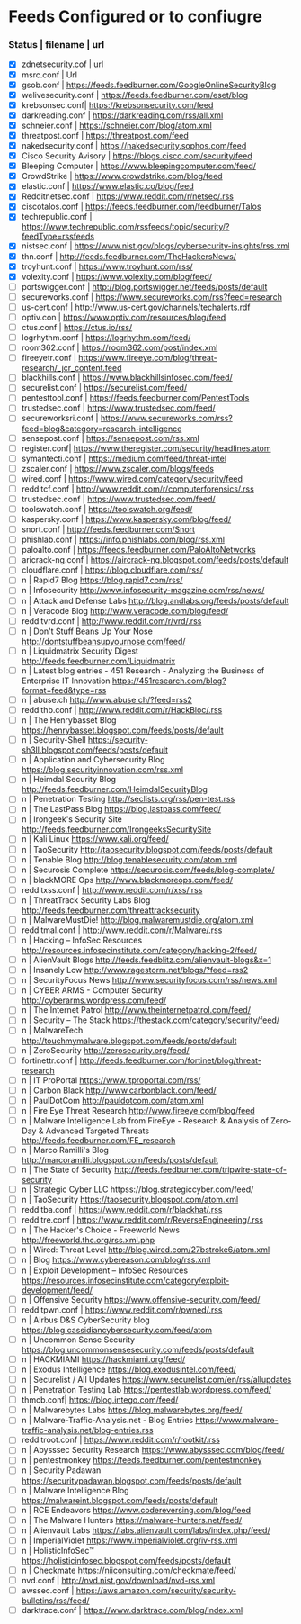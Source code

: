 # Feeds Configured or to confiugre
### Status | filename | url 
- [x] zdnetsecurity.cof | url 
- [x] msrc.conf  | Url
- [X] gsob.conf | https://feeds.feedburner.com/GoogleOnlineSecurityBlog
- [X] welivesecurity.conf | https://feeds.feedburner.com/eset/blog
- [X] krebsonsec.conf| https://krebsonsecurity.com/feed 
- [X] darkreading.conf  | https://darkreading.com/rss/all.xml
- [X] schneier.conf  | https://schneier.com/blog/atom.xml 
- [X] threatpost.conf  |  https://threatpost.com/feed 
- [X] nakedsecurity.conf | https://nakedsecurity.sophos.com/feed 
- [X] Cisco Security Avisory  | https://blogs.cisco.com/security/feed 
- [X] Bleeping Computer  |  https://www.bleepingcomputer.com/feed/
- [X] CrowdStrike  | https://www.crowdstrike.com/blog/feed
- [X] elastic.conf  | https://www.elastic.co/blog/feed
- [X] Redditnetsec.conf | https://www.reddit.com/r/netsec/.rss
- [X] ciscotalos.conf  | https://feeds.feedburner.com/feedburner/Talos
- [X] techrepublic.conf | https://www.techrepublic.com/rssfeeds/topic/security/?feedType=rssfeeds
- [X] nistsec.conf  | https://www.nist.gov/blogs/cybersecurity-insights/rss.xml
- [X] thn.conf  | http://feeds.feedburner.com/TheHackersNews/
- [X] troyhunt.conf  | https://www.troyhunt.com/rss/
- [X] volexity.conf | https://www.volexity.com/blog/feed/
- [ ] portswigger.conf  | http://blog.portswigger.net/feeds/posts/default
- [ ] secureworks.conf  | https://www.secureworks.com/rss?feed=research
- [ ] us-cert.conf  | http://www.us-cert.gov/channels/techalerts.rdf
- [ ] optiv.con | https://www.optiv.com/resources/blog/feed
- [ ] ctus.conf | https://ctus.io/rss/
- [ ] logrhythm.conf | https://logrhythm.com/feed/
- [ ] room362.conf | https://room362.com/post/index.xml
- [ ] fireeyetr.conf | https://www.fireeye.com/blog/threat-research/_jcr_content.feed
- [ ] blackhills.conf | https://www.blackhillsinfosec.com/feed/
- [ ] securelist.conf | https://securelist.com/feed/
- [ ] pentesttool.conf | https://feeds.feedburner.com/PentestTools
- [ ] trustedsec.conf | https://www.trustedsec.com/feed/
- [ ] secureworksri.conf | https://www.secureworks.com/rss?feed=blog&category=research-intelligence
- [ ] sensepost.conf | https://sensepost.com/rss.xml
- [ ] register.conf| https://www.theregister.com/security/headlines.atom
- [ ] symantecti.conf | https://medium.com/feed/threat-intel
- [ ] zscaler.conf | https://www.zscaler.com/blogs/feeds
- [ ] wired.conf	| https://www.wired.com/category/security/feed
- [ ] redditcf.conf | http://www.reddit.com/r/computerforensics/.rss
- [ ] trustedsec.conf |	https://www.trustedsec.com/feed/
- [ ] toolswatch.conf | https://toolswatch.org/feed/
- [ ] kaspersky.conf |	https://www.kaspersky.com/blog/feed/
- [ ] snort.conf | http://feeds.feedburner.com/Snort
- [ ] phishlab.conf | https://info.phishlabs.com/blog/rss.xml
- [ ] paloalto.conf | https://feeds.feedburner.com/PaloAltoNetworks
- [ ] aricrack-ng.conf | https://aircrack-ng.blogspot.com/feeds/posts/default
- [ ] cloudflare.conf |	https://blog.cloudflare.com/rss/
- [ ] n | Rapid7 Blog	https://blog.rapid7.com/rss/
- [ ] n | Infosecurity	http://www.infosecurity-magazine.com/rss/news/
- [ ] n | Attack and Defense Labs	http://blog.andlabs.org/feeds/posts/default
- [ ] n | Veracode Blog	http://www.veracode.com/blog/feed/
- [ ] redditvrd.conf | http://www.reddit.com/r/vrd/.rss
- [ ] n | Don't Stuff Beans Up Your Nose	http://dontstuffbeansupyournose.com/feed/
- [ ] n | Liquidmatrix Security Digest	http://feeds.feedburner.com/Liquidmatrix
- [ ] n | Latest blog entries - 451 Research - Analyzing the Business of Enterprise IT Innovation	https://451research.com/blog?format=feed&type=rss
- [ ] n | abuse.ch	http://www.abuse.ch/?feed=rss2
- [ ] reddithb.conf | http://www.reddit.com/r/HackBloc/.rss
- [ ] n | The Henrybasset Blog	https://henrybasset.blogspot.com/feeds/posts/default
- [ ] n | Security-Shell	https://security-sh3ll.blogspot.com/feeds/posts/default
- [ ] n | Application and Cybersecurity Blog	https://blog.securityinnovation.com/rss.xml
- [ ] n | Heimdal Security Blog	http://feeds.feedburner.com/HeimdalSecurityBlog
- [ ] n | Penetration Testing	http://seclists.org/rss/pen-test.rss
- [ ] n | The LastPass Blog	https://blog.lastpass.com/feed/
- [ ] n | Irongeek's Security Site	http://feeds.feedburner.com/IrongeeksSecuritySite
- [ ] n | Kali Linux	https://www.kali.org/feed/
- [ ] n | TaoSecurity	http://taosecurity.blogspot.com/feeds/posts/default
- [ ] n | Tenable Blog	http://blog.tenablesecurity.com/atom.xml
- [ ] n | Securosis Complete	https://securosis.com/feeds/blog-complete/
- [ ] n | blackMORE Ops	http://www.blackmoreops.com/feed/
- [ ] redditxss.conf | http://www.reddit.com/r/xss/.rss
- [ ] n | ThreatTrack Security Labs Blog	http://feeds.feedburner.com/threattracksecurity
- [ ] n | MalwareMustDie!	http://blog.malwaremustdie.org/atom.xml
- [ ] redditmal.conf | http://www.reddit.com/r/Malware/.rss
- [ ] n | Hacking – InfoSec Resources	http://resources.infosecinstitute.com/category/hacking-2/feed/
- [ ] n | AlienVault Blogs	http://feeds.feedblitz.com/alienvault-blogs&x=1
- [ ] n | Insanely Low	http://www.ragestorm.net/blogs/?feed=rss2
- [ ] n | SecurityFocus News	http://www.securityfocus.com/rss/news.xml
- [ ] n | CYBER ARMS - Computer Security	http://cyberarms.wordpress.com/feed/
- [ ] n | The Internet Patrol	http://www.theinternetpatrol.com/feed/
- [ ] n | Security – The Stack	https://thestack.com/category/security/feed/
- [ ] n | MalwareTech	http://touchmymalware.blogspot.com/feeds/posts/default
- [ ] n | ZeroSecurity	http://zerosecurity.org/feed/
- [ ] fortinettr.conf | http://feeds.feedburner.com/fortinet/blog/threat-research
- [ ] n | IT ProPortal	https://www.itproportal.com/rss/
- [ ] n | Carbon Black	http://www.carbonblack.com/feed/
- [ ] n | PaulDotCom	http://pauldotcom.com/atom.xml
- [ ] n | Fire Eye Threat Research 	http://www.fireeye.com/blog/feed
- [ ] n | Malware Intelligence Lab from FireEye - Research & Analysis of Zero-Day & Advanced Targeted Threats	http://feeds.feedburner.com/FE_research
- [ ] n | Marco Ramilli's Blog	http://marcoramilli.blogspot.com/feeds/posts/default
- [ ] n | The State of Security	http://feeds.feedburner.com/tripwire-state-of-security
- [ ] n | Strategic Cyber LLC	httpss://blog.strategiccyber.com/feed/
- [ ] n | TaoSecurity	https://taosecurity.blogspot.com/atom.xml
- [ ] redditba.conf | https://www.reddit.com/r/blackhat/.rss
- [ ] redditre.conf | https://www.reddit.com/r/ReverseEngineering/.rss
- [ ] n | The Hacker's Choice - Freeworld News	http://freeworld.thc.org/rss.xml.php
- [ ] n | Wired: Threat Level	http://blog.wired.com/27bstroke6/atom.xml
- [ ] n | Blog	https://www.cybereason.com/blog/rss.xml
- [ ] n | Exploit Development – InfoSec Resources	https://resources.infosecinstitute.com/category/exploit-development/feed/
- [ ] n | Offensive Security	https://www.offensive-security.com/feed/
- [ ] redditpwn.conf |	https://www.reddit.com/r/pwned/.rss
- [ ] n | Airbus D&S CyberSecurity blog	https://blog.cassidiancybersecurity.com/feed/atom
- [ ] n | Uncommon Sense Security	https://blog.uncommonsensesecurity.com/feeds/posts/default
- [ ] n | HACKMIAMI	https://hackmiami.org/feed/
- [ ] n | Exodus Intelligence	https://blog.exodusintel.com/feed/
- [ ] n | Securelist / All Updates	https://www.securelist.com/en/rss/allupdates
- [ ] n | Penetration Testing Lab	https://pentestlab.wordpress.com/feed/
- [ ] thmcb.conf|	https://blog.intego.com/feed/
- [ ] n | Malwarebytes Labs	https://blog.malwarebytes.org/feed/
- [ ] n | Malware-Traffic-Analysis.net - Blog Entries	https://www.malware-traffic-analysis.net/blog-entries.rss
- [ ] redditroot.conf |	https://www.reddit.com/r/rootkit/.rss
- [ ] n | Abysssec Security Research	https://www.abysssec.com/blog/feed/
- [ ] n | pentestmonkey	https://feeds.feedburner.com/pentestmonkey
- [ ] n | Security Padawan	https://securitypadawan.blogspot.com/feeds/posts/default
- [ ] n | Malware Intelligence Blog	https://malwareint.blogspot.com/feeds/posts/default
- [ ] n | RCE Endeavors	https://www.codereversing.com/blog/feed
- [ ] n | The Malware Hunters	https://malware-hunters.net/feed/
- [ ] n | Alienvault Labs	https://labs.alienvault.com/labs/index.php/feed/
- [ ] n | ImperialViolet	https://www.imperialviolet.org/iv-rss.xml
- [ ] n | HolisticInfoSec™	https://holisticinfosec.blogspot.com/feeds/posts/default
- [ ] n | Checkmate	https://niiconsulting.com/checkmate/feed/
- [ ] nvd.conf | http://nvd.nist.gov/download/nvd-rss.xml
- [ ] awssec.conf |	https://aws.amazon.com/security/security-bulletins/rss/feed/
- [ ] darktrace.conf | https://www.darktrace.com/blog/index.xml
